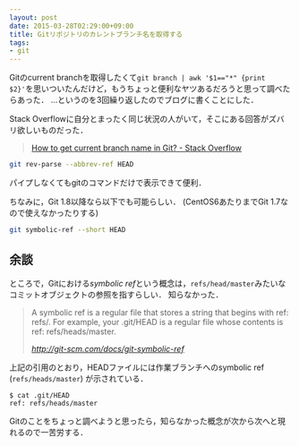 ```yaml
---
layout: post
date: 2015-03-28T02:29:00+09:00
title: Gitリポジトリのカレントブランチ名を取得する
tags:
- git
---
```

Gitのcurrent branchを取得したくて`git branch | awk '$1=="*" {print $2}'`を思いついたんだけど，もうちょっと便利なヤツあるだろうと思って調べたらあった．
...というのを3回繰り返したのでブログに書くことにした．

Stack Overflowに自分とまったく同じ状況の人がいて，そこにある回答がズバリ欲しいものだった．

> [How to get current branch name in Git? - Stack Overflow](http://stackoverflow.com/questions/6245570/how-to-get-current-branch-name-in-git)

```sh
git rev-parse --abbrev-ref HEAD
```

パイプしなくてもgitのコマンドだけで表示できて便利．

ちなみに，Git 1.8以降なら以下でも可能らしい．
(CentOS6あたりまでGit 1.7なので使えなかったりする)

```sh
git symbolic-ref --short HEAD
```

## 余談

ところで，Gitにおける*symbolic ref*という概念は，`refs/head/master`みたいなコミットオブジェクトの参照を指すらしい．
知らなかった．

> A symbolic ref is a regular file that stores a string that begins with ref: refs/. For example, your .git/HEAD is a regular file whose contents is ref: refs/heads/master.
>
> *http://git-scm.com/docs/git-symbolic-ref*

上記の引用のとおり，HEADファイルには作業ブランチへのsymbolic ref (`refs/heads/master`) が示されている．

```console
$ cat .git/HEAD
ref: refs/heads/master
```

Gitのことをちょっと調べようと思ったら，知らなかった概念が次から次へと現れるので一苦労する．
